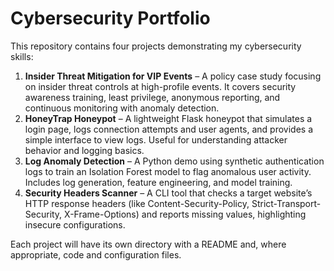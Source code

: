 # Cybersecurity Portfolio

This repository contains four projects demonstrating my cybersecurity skills:

1. **Insider Threat Mitigation for VIP Events** – A policy case study focusing on insider threat controls at high-profile events. It covers security awareness training, least privilege, anonymous reporting, and continuous monitoring with anomaly detection.
2. **HoneyTrap Honeypot** – A lightweight Flask honeypot that simulates a login page, logs connection attempts and user agents, and provides a simple interface to view logs. Useful for understanding attacker behavior and logging basics.
3. **Log Anomaly Detection** – A Python demo using synthetic authentication logs to train an Isolation Forest model to flag anomalous user activity. Includes log generation, feature engineering, and model training.
4. **Security Headers Scanner** – A CLI tool that checks a target website’s HTTP response headers (like Content-Security-Policy, Strict-Transport-Security, X-Frame-Options) and reports missing values, highlighting insecure configurations.

Each project will have its own directory with a README and, where appropriate, code and configuration files.
